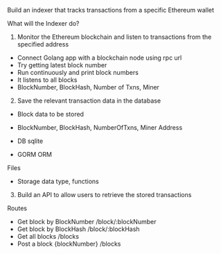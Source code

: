 Build an indexer that tracks transactions from a specific Ethereum wallet

What will the Indexer do?
1. Monitor the Ethereum blockchain and listen to transactions from the specified address

- Connect Golang app with a blockchain node using rpc url
- Try getting latest block number
- Run continuously and print block numbers
- It listens to all blocks
- BlockNumber, BlockHash, Number of Txns, Miner

2. Save the relevant transaction data in the database
- Block data to be stored
- BlockNumber, BlockHash, NumberOfTxns, Miner Address

- DB sqlite
- GORM ORM

Files
- Storage data type, functions


3. Build an API to allow users to retrieve the stored transactions

Routes
- Get block by BlockNumber   /block/:blockNumber
- Get block by BlockHash     /block/:blockHash
- Get all blocks             /blocks
- Post a block {blockNumber} /blocks

